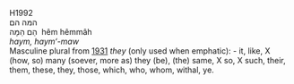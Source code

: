<body>
  <p>H1992<br>  המּה    הם  <br> הֵם  הֵמָּה  ‎  hêm  hêmmâh  <br><i>haym,</i> <i>haym‘-maw </i><br>Masculine plural from <a href="h1931.htm">1931</a>  <i>they</i> (only used when emphatic): - it, like, X (how, so) many (soever, more as) they (be), (the) same, X so, X such, their, them, these, they, those, which, who, whom, withal, ye.<br></p>
 </body>